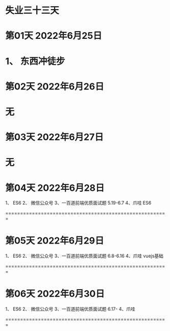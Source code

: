 # 失业三十三天
# 第01天 2022年6月25日
1、 东西冲徒步
======================================================= 
# 第02天 2022年6月26日
无
======================================================= 
# 第03天 2022年6月27日
无
======================================================= 
# 第04天 2022年6月28日
1、 ES6
2、 微信公众号
3、一百道前端优质面试题 5.19-6.7
4、爪哇 ES6

======================================================= 

# 第05天 2022年6月29日
1、 ES6
2、 微信公众号
3、一百道前端优质面试题 6.8-6.16
4、爪哇 vuejs基础

======================================================= 

# 第06天 2022年6月30日
1、 ES6
2、 微信公众号
3、一百道前端优质面试题 6.17- 
4、爪哇 

======================================================= 


